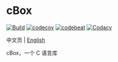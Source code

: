 # cBox

[![Build](https://github.com/enkiller/cbox/actions/workflows/action.yml/badge.svg?branch=master)](https://github.com/enkiller/cbox/actions/workflows/action.yml)
[![codecov](https://codecov.io/gh/enkiller/cbox/branch/master/graph/badge.svg?token=65DPVSWYWI)](https://codecov.io/gh/enkiller/cbox)
[![codebeat](https://codebeat.co/badges/10331b39-2f71-4802-b5e7-a8cb56b51880)](https://codebeat.co/projects/github-com-enkiller-cbox-master)
[![Codacy](https://app.codacy.com/project/badge/Grade/f8e7887179964340bfafaf983cbf4ebf)](https://app.codacy.com/gh/enkiller/cbox/dashboard?utm_source=gh&utm_medium=referral&utm_content=&utm_campaign=Badge_grade)

中文页 | [English](README.md)

cBox，一个 C 语言库
